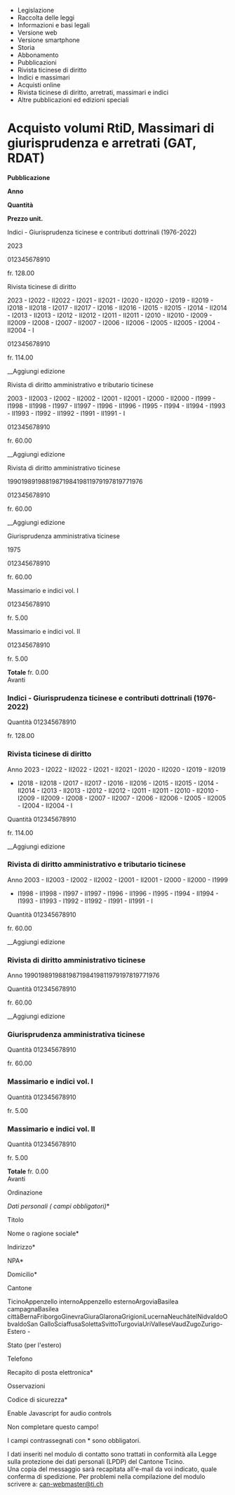   * Legislazione
  * Raccolta delle leggi
  * Informazioni e basi legali
  * Versione web
  * Versione smartphone
  * Storia
  * Abbonamento
  * Pubblicazioni
  * Rivista ticinese di diritto
  * Indici e massimari
  * Acquisti online
  * Rivista ticinese di diritto, arretrati, massimari e indici
  * Altre pubblicazioni ed edizioni speciali

#  Acquisto volumi RtiD, Massimari di giurisprudenza e arretrati (GAT, RDAT)

**Pubblicazione**

 **Anno**

 **Quantità**

 **Prezzo unit.**

Indici - Giurisprudenza ticinese e contributi dottrinali (1976-2022)

2023

012345678910

fr. 128.00

Rivista ticinese di diritto

2023 - I2022 - II2022 - I2021 - II2021 - I2020 - II2020 - I2019 - II2019 -
I2018 - II2018 - I2017 - II2017 - I2016 - II2016 - I2015 - II2015 - I2014 -
II2014 - I2013 - II2013 - I2012 - II2012 - I2011 - II2011 - I2010 - II2010 -
I2009 - II2009 - I2008 - I2007 - II2007 - I2006 - II2006 - I2005 - II2005 -
I2004 - II2004 - I

012345678910

fr. 114.00

 __Aggiungi edizione

Rivista di diritto amministrativo e tributario ticinese

2003 - II2003 - I2002 - II2002 - I2001 - II2001 - I2000 - II2000 - I1999 -
I1998 - II1998 - I1997 - II1997 - I1996 - II1996 - I1995 - I1994 - II1994 -
I1993 - II1993 - I1992 - II1992 - I1991 - II1991 - I

012345678910

fr. 60.00

 __Aggiungi edizione

Rivista di diritto amministrativo ticinese

1990198919881987198419811979197819771976

012345678910

fr. 60.00

 __Aggiungi edizione

Giurisprudenza amministrativa ticinese

1975

012345678910

fr. 60.00

Massimario e indici vol. I

012345678910

fr. 5.00

Massimario e indici vol. II

012345678910

fr. 5.00

 **Totale** fr. 0.00  
Avanti

### Indici - Giurisprudenza ticinese e contributi dottrinali (1976-2022)

Quantità 012345678910

fr. 128.00

### Rivista ticinese di diritto

Anno 2023 - I2022 - II2022 - I2021 - II2021 - I2020 - II2020 - I2019 - II2019
- I2018 - II2018 - I2017 - II2017 - I2016 - II2016 - I2015 - II2015 - I2014 -
II2014 - I2013 - II2013 - I2012 - II2012 - I2011 - II2011 - I2010 - II2010 -
I2009 - II2009 - I2008 - I2007 - II2007 - I2006 - II2006 - I2005 - II2005 -
I2004 - II2004 - I

Quantità 012345678910

fr. 114.00

 __Aggiungi edizione

### Rivista di diritto amministrativo e tributario ticinese

Anno 2003 - II2003 - I2002 - II2002 - I2001 - II2001 - I2000 - II2000 - I1999
- I1998 - II1998 - I1997 - II1997 - I1996 - II1996 - I1995 - I1994 - II1994 -
I1993 - II1993 - I1992 - II1992 - I1991 - II1991 - I

Quantità 012345678910

fr. 60.00

 __Aggiungi edizione

### Rivista di diritto amministrativo ticinese

Anno 1990198919881987198419811979197819771976

Quantità 012345678910

fr. 60.00

 __Aggiungi edizione

### Giurisprudenza amministrativa ticinese

Quantità 012345678910

fr. 60.00

###  Massimario e indici vol. I

Quantità 012345678910

fr. 5.00

###  Massimario e indici vol. II

Quantità 012345678910

fr. 5.00

 **Totale** fr. 0.00  
Avanti

Ordinazione

**Dati personali (* campi obbligatori)**

Titolo

Nome o ragione sociale*

Indirizzo*

NPA*

Domicilio*

Cantone

TicinoAppenzello internoAppenzello esternoArgoviaBasilea campagnaBasilea
cittàBernaFriborgoGinevraGiuraGlaronaGrigioniLucernaNeuchâtelNidvaldoObvaldoSan
GalloSciaffusaSolettaSvittoTurgoviaUriValleseVaudZugoZurigo\- Estero -

Stato (per l'estero)

Telefono

Recapito di posta elettronica*

Osservazioni

Codice di sicurezza*

  

Enable Javascript for audio controls

  

Non completare questo campo!

I campi contrassegnati con * sono obbligatori.

I dati inseriti nel modulo di contatto sono trattati in conformità alla Legge
sulla protezione dei dati personali (LPDP) del Cantone Ticino.  
Una copia del messaggio sarà recapitata all'e-mail da voi indicato, quale
conferma di spedizione. Per problemi nella compilazione del modulo scrivere a:
can-webmaster@ti.ch  

